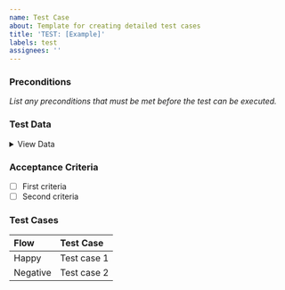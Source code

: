 ```yaml
---
name: Test Case
about: Template for creating detailed test cases
title: 'TEST: [Example]'
labels: test
assignees: ''
---
```


### Preconditions

_List any preconditions that must be met before the test can be executed._

### Test Data

<details>
<summary>View Data</summary>

```ts
// Example data
```

</details>

### Acceptance Criteria

- [ ] First criteria
- [ ] Second criteria

</details>

### Test Cases

| Flow     | Test Case   |
| :------- | :---------- |
| Happy    | Test case 1 |
| Negative | Test case 2 |
